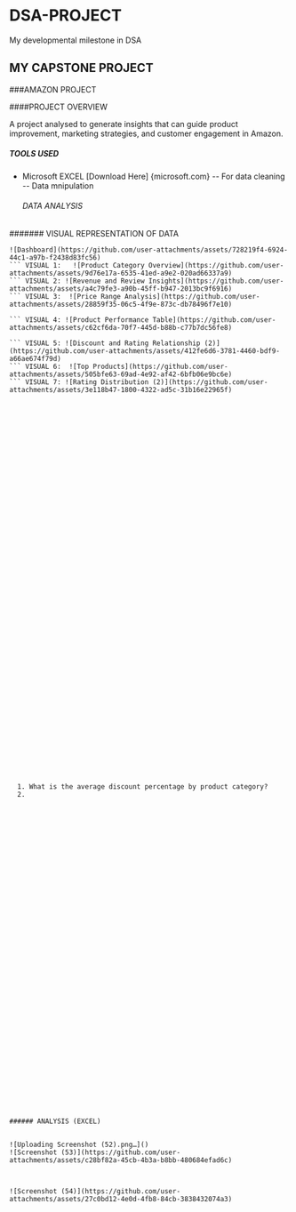 # DSA-PROJECT
My developmental milestone in DSA

## MY CAPSTONE PROJECT

###AMAZON PROJECT

####PROJECT OVERVIEW

A project analysed to generate insights that can guide product improvement, marketing strategies, and customer engagement in Amazon. 

##### TOOLS USED
- Microsoft EXCEL [Download Here] {microsoft.com}
  -- For data cleaning
  -- Data mnipulation

  ###### DATA ANALYSIS
####### VISUAL REPRESENTATION OF DATA

``` KEY PERFORMANCE METRICS
![Dashboard](https://github.com/user-attachments/assets/728219f4-6924-44c1-a97b-f2438d83fc56)
``` VISUAL 1:   ![Product Category Overview](https://github.com/user-attachments/assets/9d76e17a-6535-41ed-a9e2-020ad66337a9)
``` VISUAL 2: ![Revenue and Review Insights](https://github.com/user-attachments/assets/a4c79fe3-a90b-45ff-b947-2013bc9f6916)
``` VISUAL 3:  ![Price Range Analysis](https://github.com/user-attachments/assets/28859f35-06c5-4f9e-873c-db78496f7e10)

``` VISUAL 4: ![Product Performance Table](https://github.com/user-attachments/assets/c62cf6da-70f7-445d-b88b-c77b7dc56fe8)

``` VISUAL 5: ![Discount and Rating Relationship (2)](https://github.com/user-attachments/assets/412fe6d6-3781-4460-bdf9-a66ae674f79d)
``` VISUAL 6:  ![Top Products](https://github.com/user-attachments/assets/505bfe63-69ad-4e92-af42-6bfb06e9bc6e)
``` VISUAL 7: ![Rating Distribution (2)](https://github.com/user-attachments/assets/3e118b47-1800-4322-ad5c-31b16e22965f)

 
  

  

 
 
  
  
  
  
  
  
  
  
  
  
  
  
  
  
  
  
  
  
  
  
  
  
  
  
  
  
  
  
  
  
  
  
  
  
  
  





  
  1. What is the average discount percentage by product category?
  2. 









































###### ANALYSIS (EXCEL)


![Uploading Screenshot (52).png…]()
![Screenshot (53)](https://github.com/user-attachments/assets/c28bf82a-45cb-4b3a-b8bb-480684efad6c)



![Screenshot (54)](https://github.com/user-attachments/assets/27c0bd12-4e0d-4fb8-84cb-3838432074a3)
